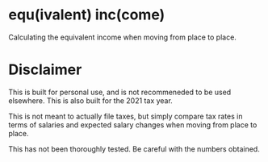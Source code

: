 # equ(ivalent) inc(come)
Calculating the equivalent income when moving from place to place.

# Disclaimer

This is built for personal use, and is not recommeneded to be used elsewhere. This is also built for the 2021 tax year.

This is not meant to actually file taxes, but simply compare tax rates in terms of salaries and expected salary changes when moving from place to place.

This has not been thoroughly tested. Be careful with the numbers obtained.